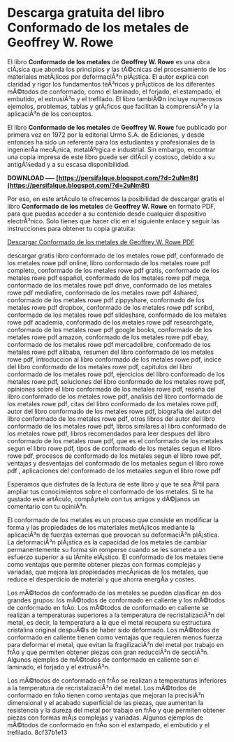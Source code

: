 # Descarga gratuita del libro Conformado de los metales de Geoffrey W. Rowe
 
El libro **Conformado de los metales** de **Geoffrey W. Rowe** es una obra clÃ¡sica que aborda los principios y las tÃ©cnicas del procesamiento de los materiales metÃ¡licos por deformaciÃ³n plÃ¡stica. El autor explica con claridad y rigor los fundamentos teÃ³ricos y prÃ¡cticos de los diferentes mÃ©todos de conformado, como el laminado, el forjado, el estampado, el embutido, el extrusiÃ³n y el trefilado. El libro tambiÃ©n incluye numerosos ejemplos, problemas, tablas y grÃ¡ficos que facilitan la comprensiÃ³n y la aplicaciÃ³n de los conceptos.
 
El libro **Conformado de los metales** de **Geoffrey W. Rowe** fue publicado por primera vez en 1972 por la editorial Urmo S.A. de Ediciones, y desde entonces ha sido un referente para los estudiantes y profesionales de la ingenierÃ­a mecÃ¡nica, metalÃºrgica e industrial. Sin embargo, encontrar una copia impresa de este libro puede ser difÃ­cil y costoso, debido a su antigÃ¼edad y a su escasa disponibilidad.
 
**DOWNLOAD ––– [https://persifalque.blogspot.com/?d=2uNm8t](https://persifalque.blogspot.com/?d=2uNm8t)**


 
Por eso, en este artÃ­culo te ofrecemos la posibilidad de descargar gratis el libro **Conformado de los metales** de **Geoffrey W. Rowe** en formato PDF, para que puedas acceder a su contenido desde cualquier dispositivo electrÃ³nico. Solo tienes que hacer clic en el siguiente enlace y seguir las instrucciones para obtener tu copia gratuita:
 
[Descargar Conformado de los metales de Geoffrey W. Rowe PDF](https://www.scribd.com/document/455422168/Conformado-de-los-metales-Geoffrey-W-Rowe-paginas-86-a-la-91)
 
descargar gratis libro conformado de los metales rowe pdf,  conformado de los metales rowe pdf online,  libro conformado de los metales rowe pdf completo,  conformado de los metales rowe pdf gratis,  conformado de los metales rowe pdf español,  conformado de los metales rowe pdf mega,  conformado de los metales rowe pdf drive,  conformado de los metales rowe pdf mediafire,  conformado de los metales rowe pdf 4shared,  conformado de los metales rowe pdf zippyshare,  conformado de los metales rowe pdf dropbox,  conformado de los metales rowe pdf scribd,  conformado de los metales rowe pdf slideshare,  conformado de los metales rowe pdf academia,  conformado de los metales rowe pdf researchgate,  conformado de los metales rowe pdf google books,  conformado de los metales rowe pdf amazon,  conformado de los metales rowe pdf ebay,  conformado de los metales rowe pdf mercadolibre,  conformado de los metales rowe pdf alibaba,  resumen del libro conformado de los metales rowe pdf,  introduccion al libro conformado de los metales rowe pdf,  indice del libro conformado de los metales rowe pdf,  capitulos del libro conformado de los metales rowe pdf,  ejercicios del libro conformado de los metales rowe pdf,  soluciones del libro conformado de los metales rowe pdf,  opiniones sobre el libro conformado de los metales rowe pdf,  reseña del libro conformado de los metales rowe pdf,  analisis del libro conformado de los metales rowe pdf,  citas del libro conformado de los metales rowe pdf,  autor del libro conformado de los metales rowe pdf,  biografia del autor del libro conformado de los metales rowe pdf,  otros libros del autor del libro conformado de los metales rowe pdf,  libros similares al libro conformado de los metales rowe pdf,  libros recomendados para leer despues del libro conformado de los metales rowe pdf,  que es el conformado de los metales segun el libro rowe pdf,  tipos de conformado de los metales segun el libro rowe pdf,  procesos de conformado de los metales segun el libro rowe pdf,  ventajas y desventajas del conformado de los metaales segun el libro rowe pdf ,  aplicaciones del conformado de los metaales segun el libro rowe pdf
 
Esperamos que disfrutes de la lectura de este libro y que te sea Ãºtil para ampliar tus conocimientos sobre el conformado de los metales. Si te ha gustado este artÃ­culo, compÃ¡rtelo con tus amigos y dÃ©janos un comentario con tu opiniÃ³n.
  
El conformado de los metales es un proceso que consiste en modificar la forma y las propiedades de los materiales metÃ¡licos mediante la aplicaciÃ³n de fuerzas externas que provocan su deformaciÃ³n plÃ¡stica. La deformaciÃ³n plÃ¡stica es la capacidad de los metales de cambiar permanentemente su forma sin romperse cuando se les somete a un esfuerzo superior a su lÃ­mite elÃ¡stico. El conformado de los metales tiene como ventajas que permite obtener piezas con formas complejas y variadas, que mejora las propiedades mecÃ¡nicas de los metales, que reduce el desperdicio de material y que ahorra energÃ­a y costes.
 
Los mÃ©todos de conformado de los metales se pueden clasificar en dos grandes grupos: los mÃ©todos de conformado en caliente y los mÃ©todos de conformado en frÃ­o. Los mÃ©todos de conformado en caliente se realizan a temperaturas superiores a la temperatura de recristalizaciÃ³n del metal, es decir, la temperatura a la que el metal recupera su estructura cristalina original despuÃ©s de haber sido deformado. Los mÃ©todos de conformado en caliente tienen como ventajas que requieren menos fuerza para deformar el metal, que evitan la fragilizaciÃ³n del metal por trabajo en frÃ­o y que permiten obtener piezas con gran reducciÃ³n de secciÃ³n. Algunos ejemplos de mÃ©todos de conformado en caliente son el laminado, el forjado y el extrusiÃ³n.
 
Los mÃ©todos de conformado en frÃ­o se realizan a temperaturas inferiores a la temperatura de recristalizaciÃ³n del metal. Los mÃ©todos de conformado en frÃ­o tienen como ventajas que mejoran la precisiÃ³n dimensional y el acabado superficial de las piezas, que aumentan la resistencia y la dureza del metal por trabajo en frÃ­o y que permiten obtener piezas con formas mÃ¡s complejas y variadas. Algunos ejemplos de mÃ©todos de conformado en frÃ­o son el estampado, el embutido y el trefilado.
 8cf37b1e13
 
